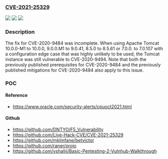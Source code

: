 ### [CVE-2021-25329](https://cve.mitre.org/cgi-bin/cvename.cgi?name=CVE-2021-25329)
![](https://img.shields.io/static/v1?label=Product&message=Apache%20Tomcat&color=blue)
![](https://img.shields.io/static/v1?label=Version&message=Apache%20Tomcat%2010%3C%2010.0.0%20&color=brighgreen)
![](https://img.shields.io/static/v1?label=Vulnerability&message=Remote%20code%20execution%20via%20session%20persistence&color=brighgreen)

### Description

The fix for CVE-2020-9484 was incomplete. When using Apache Tomcat 10.0.0-M1 to 10.0.0, 9.0.0.M1 to 9.0.41, 8.5.0 to 8.5.61 or 7.0.0. to 7.0.107 with a configuration edge case that was highly unlikely to be used, the Tomcat instance was still vulnerable to CVE-2020-9494. Note that both the previously published prerequisites for CVE-2020-9484 and the previously published mitigations for CVE-2020-9484 also apply to this issue.

### POC

#### Reference
- https://www.oracle.com/security-alerts/cpuoct2021.html

#### Github
- https://github.com/DNTYO/F5_Vulnerability
- https://github.com/Live-Hack-CVE/CVE-2021-25329
- https://github.com/mklmfane/betvictor
- https://github.com/raner/projo
- https://github.com/vshaliii/Basic-Pentesting-2-Vulnhub-Walkthrough

